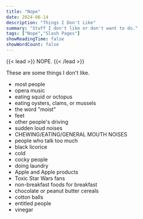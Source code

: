 ```yaml
---
title: "Nope"
date: 2024-06-14
description: "Things I Don't Like"
summary: "Stuff I don't like or don't want to do."
tags: ["Nope","Slash Pages"]
showReadingTime: false
showWordCount: false
---
```

{{< lead >}}
NOPE.
{{< /lead >}}

These are some things I don't like.

- most people
- opera music
- eating squid or octopus
- eating oysters, clams, or mussels
- the word "moist"
- feet
- other people's driving
- sudden loud noises
- CHEWING/EATING/GENERAL MOUTH NOISES
- people who talk too much
- black licorice
- cold
- cocky people
- doing laundry
- Apple and Apple products
- Toxic Star Wars fans
- non-breakfast foods for breakfast
- chocolate or peanut butter cereals
- cotton balls
- entitled people
- vinegar